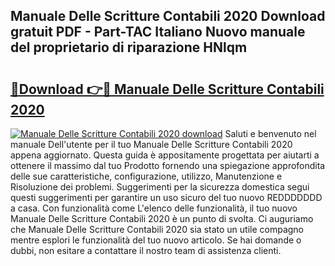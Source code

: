 ## Manuale Delle Scritture Contabili 2020 Download gratuit PDF - Part-TAC Italiano Nuovo manuale del proprietario di riparazione HNlqm

# <h2><a href="http://dfggju.blite.top/?on=Manuale+Delle+Scritture+Contabili+2020">🔗Download 👉🔴 Manuale Delle Scritture Contabili 2020</a></h2>

[![Manuale Delle Scritture Contabili 2020 download](https://i.imgur.com/lujVjoI.png)](http://dfggju.blite.top/?on=Manuale+Delle+Scritture+Contabili+2020)
Saluti e benvenuto nel manuale Dell'utente per il tuo Manuale Delle Scritture Contabili 2020 appena aggiornato. Questa guida è appositamente progettata per aiutarti a ottenere il massimo dal tuo Prodotto fornendo una spiegazione approfondita delle sue caratteristiche, configurazione, utilizzo, Manutenzione e Risoluzione dei problemi. Suggerimenti per la sicurezza domestica segui questi suggerimenti per garantire un uso sicuro del tuo nuovo REDDDDDDD a casa. Con funzionalità come L'elenco delle funzionalità, il tuo nuovo Manuale Delle Scritture Contabili 2020 è un punto di svolta. Ci auguriamo che Manuale Delle Scritture Contabili 2020 sia stato un utile compagno mentre esplori le funzionalità del tuo nuovo articolo. Se hai domande o dubbi, non esitare a contattare il nostro team di assistenza clienti.
